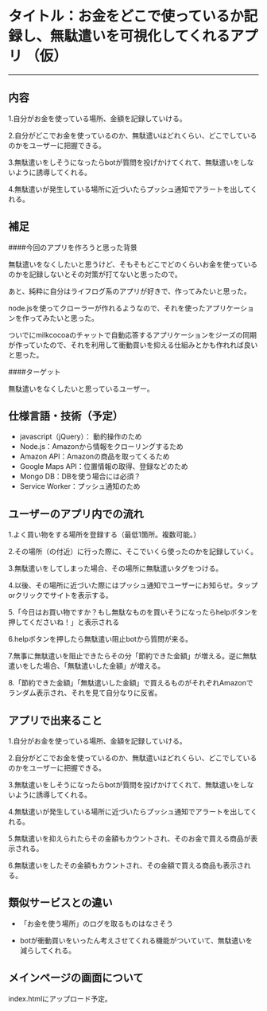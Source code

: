 # タイトル：お金をどこで使っているか記録し、無駄遣いを可視化してくれるアプリ （仮）

---

## 内容

1.自分がお金を使っている場所、金額を記録していける。

2.自分がどこでお金を使っているのか、無駄遣いはどれくらい、どこでしているのかをユーザーに把握できる。

3.無駄遣いをしそうになったらbotが質問を投げかけてくれて、無駄遣いをしないように誘導してくれる。

4.無駄遣いが発生している場所に近づいたらプッシュ通知でアラートを出してくれる。


## 補足
####今回のアプリを作ろうと思った背景

無駄遣いをなくしたいと思うけど、そもそもどこでどのくらいお金を使っているのかを記録しないとその対策が打てないと思ったので。

あと、純粋に自分はライフログ系のアプリが好きで、作ってみたいと思った。

node.jsを使ってクローラーが作れるようなので、それを使ったアプリケーションを作ってみたいと思った。

ついでにmilkcocoaのチャットで自動応答するアプリケーションをジーズの同期が作っていたので、それを利用して衝動買いを抑える仕組みとかも作れれば良いと思った。



####ターゲット

無駄遣いをなくしたいと思っているユーザー。

## 仕様言語・技術（予定）

- javascript（jQuery）： 動的操作のため
- Node.js：Amazonから情報をクローリングするため
- Amazon API：Amazonの商品を取ってくるため
- Google Maps API：位置情報の取得、登録などのため
- Mongo DB：DBを使う場合には必須？
- Service Worker：プッシュ通知のため


## ユーザーのアプリ内での流れ

1.よく買い物をする場所を登録する（最低1箇所。複数可能。）

2.その場所（の付近）に行った際に、そこでいくら使ったのかを記録していく。

3.無駄遣いをしてしまった場合、その場所に無駄遣いタグをつける。

4.以後、その場所に近づいた際にはプッシュ通知でユーザーにお知らせ。タップorクリックでサイトを表示する。

5.「今日はお買い物ですか？もし無駄なものを買いそうになったらhelpボタンを押してくださいね！」と表示される

6.helpボタンを押したら無駄遣い阻止botから質問が来る。

7.無事に無駄遣いを阻止できたらその分「節約できた金額」が増える。逆に無駄遣いをした場合、「無駄遣いした金額」が増える。

8.「節約できた金額」「無駄遣いした金額」で買えるものがそれぞれAmazonでランダム表示され、それを見て自分なりに反省。



## アプリで出来ること

1.自分がお金を使っている場所、金額を記録していける。

2.自分がどこでお金を使っているのか、無駄遣いはどれくらい、どこでしているのかをユーザーに把握できる。

3.無駄遣いをしそうになったらbotが質問を投げかけてくれて、無駄遣いをしないように誘導してくれる。

4.無駄遣いが発生している場所に近づいたらプッシュ通知でアラートを出してくれる。

5.無駄遣いを抑えられたらその金額もカウントされ、そのお金で買える商品が表示される。

6.無駄遣いをしたその金額もカウントされ、その金額で買える商品も表示される。


## 類似サービスとの違い

- 「お金を使う場所」のログを取るものはなさそう

- botが衝動買いをいったん考えさせてくれる機能がついていて、無駄遣いを減らしてくれる。


## メインページの画面について

index.htmlにアップロード予定。